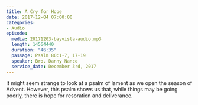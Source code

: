 ```yaml
---
title: A Cry for Hope
date: 2017-12-04 07:00:00
categories:
- Audio
episode:
  media: 20171203-bayvista-audio.mp3
  length: 14564440
  duration: "46:35"
  passage: Psalm 80:1-7, 17-19
  speaker: Bro. Danny Nance
  service_date: December 3rd, 2017
---
```

It might seem strange to look at a psalm of lament as we open the season of Advent. However, this psalm shows us that, while things may be going poorly, there is hope for resoration and deliverance.